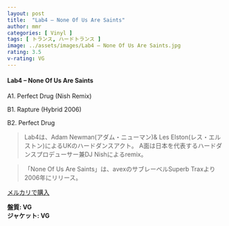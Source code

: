 ```yaml
---
layout: post
title:  "Lab4 – None Of Us Are Saints"
author: mmr
categories: [ Vinyl ]
tags: [ トランス, ハードトランス ]
image: ../assets/images/Lab4 – None Of Us Are Saints.jpg
rating: 3.5
v-rating: VG
---
```


#### Lab4 – None Of Us Are Saints

A1. Perfect Drug (Nish Remix)

B1. Rapture (Hybrid 2006)

B2. Perfect Drug

> Lab4は、Adam Newman(アダム・ニューマン)& Les Elston(レス・エルストン)によるUKのハードダンスアクト。
A面は日本を代表するハードダンスプロデューサー兼DJ Nishによるremix。

> 「None Of Us Are Saints」は、avexのサブレーベルSuperb Traxより2006年にリリース。

[メルカリで購入](https://jp.mercari.com/item/m75375827004)

<div class="mt-4 mb-4 d-flex align-items-center">
<strong class="mr-1">盤質: VG</strong>
</div>
<div class="mt-4 mb-4 d-flex align-items-center">
<strong class="mr-1">ジャケット: VG</strong>
</div>
